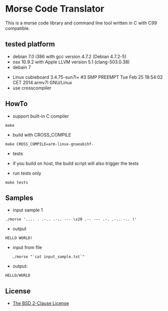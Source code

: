 # Morse Code Translator
This is a morse code library and command line tool written in C with C99 compatible.

## tested platform
* debian 7.0 i386 with gcc version 4.7.2 (Debian 4.7.2-5)
* osx 10.9.2 with Apple LLVM version 5.1 (clang-503.0.38)
* debain 7
 - Linux cubieboard 3.4.75-sun7i+ #3 SMP PREEMPT Tue Feb 25 18:54:02 CET 2014 armv7l GNU/Linux
 - use crosscompiler 

## HowTo

* support built-in C compiler

 ```
 make
 ```

* build with CROSS_COMPILE

 ```
 make CROSS_COMPILE=arm-linux-gnueabihf- 
 ```

* tests
 - if you build on host, the build script will also trigger the tests

 - run tests only


 ```
 make tests
 ```
## Samples

 - input sample 1 

 ```
 ./morse '.... . .-.. .-.. --- \x20 .-- --- .-. .-.. -.. !'
 ```

 - output
 
 ```
 HELLO WORLD!
 ```

* input from file
 
 ```
    ./morse "`cat input_sample.txt`"

 ````
 - output:

 ````
 HELLO/WORLD
 ````

## License
* [The BSD 2-Clause License](http://opensource.org/licenses/BSD-2-Clause)

